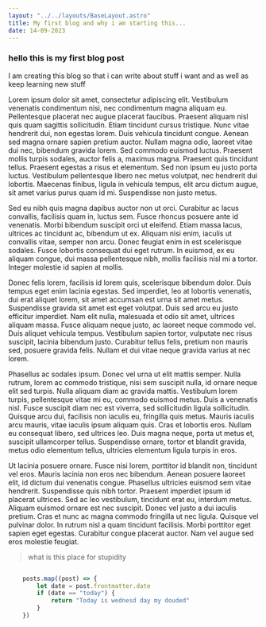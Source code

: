 ```yaml
---
layout: "../../layouts/BaseLayout.astro"
title: My first blog and why i am starting this...
date: 14-09-2023
---
```

### hello this is my first blog post
I am creating this blog so that i can write about stuff i want and as well as keep learning new stuff


Lorem ipsum dolor sit amet, consectetur adipiscing elit. Vestibulum venenatis condimentum nisi, nec condimentum magna aliquam eu. Pellentesque placerat nec augue placerat faucibus. Praesent aliquam nisl quis quam sagittis sollicitudin. Etiam tincidunt cursus tristique. Nunc vitae hendrerit dui, non egestas lorem. Duis vehicula tincidunt congue. Aenean sed magna ornare sapien pretium auctor. Nullam magna odio, laoreet vitae dui nec, bibendum gravida lorem. Sed commodo euismod luctus. Praesent mollis turpis sodales, auctor felis a, maximus magna. Praesent quis tincidunt tellus. Praesent egestas a risus et elementum. Sed non ipsum eu justo porta luctus. Vestibulum pellentesque libero nec metus volutpat, nec hendrerit dui lobortis. Maecenas finibus, ligula in vehicula tempus, elit arcu dictum augue, sit amet varius purus quam id mi. Suspendisse non justo metus.

Sed eu nibh quis magna dapibus auctor non ut orci. Curabitur ac lacus convallis, facilisis quam in, luctus sem. Fusce rhoncus posuere ante id venenatis. Morbi bibendum suscipit orci ut eleifend. Etiam massa lacus, ultrices ac tincidunt ac, bibendum ut ex. Aliquam nisi enim, iaculis ut convallis vitae, semper non arcu. Donec feugiat enim in est scelerisque sodales. Fusce lobortis consequat dui eget rutrum. In euismod, ex eu aliquam congue, dui massa pellentesque nibh, mollis facilisis nisl mi a tortor. Integer molestie id sapien at mollis.

Donec felis lorem, facilisis id lorem quis, scelerisque bibendum dolor. Duis tempus eget enim lacinia egestas. Sed imperdiet, leo at lobortis venenatis, dui erat aliquet lorem, sit amet accumsan est urna sit amet metus. Suspendisse gravida sit amet est eget volutpat. Duis sed arcu eu justo efficitur imperdiet. Nam elit nulla, malesuada et odio sit amet, ultrices aliquam massa. Fusce aliquam neque justo, ac laoreet neque commodo vel. Duis aliquet vehicula tempus. Vestibulum sapien tortor, vulputate nec risus suscipit, lacinia bibendum justo. Curabitur tellus felis, pretium non mauris sed, posuere gravida felis. Nullam et dui vitae neque gravida varius at nec lorem.

Phasellus ac sodales ipsum. Donec vel urna ut elit mattis semper. Nulla rutrum, lorem ac commodo tristique, nisi sem suscipit nulla, id ornare neque elit sed turpis. Nulla aliquam diam ac gravida mattis. Vestibulum lorem turpis, pellentesque vitae mi eu, commodo euismod metus. Duis a venenatis nisl. Fusce suscipit diam nec est viverra, sed sollicitudin ligula sollicitudin. Quisque arcu dui, facilisis non iaculis eu, fringilla quis metus. Mauris iaculis arcu mauris, vitae iaculis ipsum aliquam quis. Cras et lobortis eros. Nullam eu consequat libero, sed ultrices leo. Duis magna neque, porta ut metus et, suscipit ullamcorper tellus. Suspendisse ornare, tortor et blandit gravida, metus odio elementum tellus, ultricies elementum ligula turpis in eros.

Ut lacinia posuere ornare. Fusce nisi lorem, porttitor id blandit non, tincidunt vel eros. Mauris lacinia non eros nec bibendum. Aenean posuere laoreet elit, id dictum dui venenatis congue. Phasellus ultricies euismod sem vitae hendrerit. Suspendisse quis nibh tortor. Praesent imperdiet ipsum id placerat ultrices. Sed ac leo vestibulum, tincidunt erat eu, interdum metus. Aliquam euismod ornare est nec suscipit. Donec vel justo a dui iaculis pretium. Cras et nunc ac magna commodo fringilla ut nec ligula. Quisque vel pulvinar dolor. In rutrum nisl a quam tincidunt facilisis. Morbi porttitor eget sapien eget egestas. Curabitur congue placerat auctor. Nam vel augue sed eros molestie feugiat. 

> what is this place for stupidity

```javascript

    posts.map((post) => {
        let date = post.frontmatter.date
        if (date == "today") {
            return "Today is wednesd day my douded"
        }
    })


```